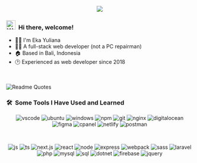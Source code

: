 <p align="center">
  <img src="https://capsule-render.vercel.app/api?type=waving&color=gradient&height=135&section=header&text=Eka%20Yuliana&animation=fadeIn" />
</p>

### <img src="https://raw.githubusercontent.com/Tarikul-Islam-Anik/Animated-Fluent-Emojis/master/Emojis/Hand%20gestures/Waving%20Hand%20Medium-Light%20Skin%20Tone.png" alt="Waving Hand Medium-Light Skin Tone" width="25" height="25" /> &nbsp;Hi there, welcome!
* 🙋‍♂️ I'm Eka Yuliana
* 🤵‍♂️ A full-stack web developer (not a PC repairman)
* 🏠 Based in Bali, Indonesia
* 🕑 Experienced as web developer since 2018
<!-- * ⚡ Fun fact: "programming teaches you how to think" -->

<br/>

![Readme Quotes](https://github-readme-quotes.ekaypd.com/api?type=horizontal&theme=dracula)
<!-- source => https://github.com/PiyushSuthar/github-readme-quotes -->

<h3> 🛠️ &nbsp;Some Tools I Have Used and Learned</h3>
<p align="center">
  <img src="https://img.shields.io/badge/VSCode-0078D4?style=for-the-badge&logo=visual%20studio%20code&logoColor=white" alt="vscode" title="vscode" />
  <!-- <img src="https://cdn.jsdelivr.net/gh/devicons/devicon/icons/vscode/vscode-original.svg" alt="vscode" title="vscode" width="45" height="45"/> -->
  <img src="https://img.shields.io/badge/Ubuntu-E95420?style=for-the-badge&logo=ubuntu&logoColor=white" alt="ubuntu" title="ubuntu" />
  <!-- <img src="https://cdn.jsdelivr.net/gh/devicons/devicon/icons/ubuntu/ubuntu-plain-wordmark.svg" alt="ubuntu" title="ubuntu" width="45" height="45" /> -->
  <img src="https://img.shields.io/badge/Windows-0078D6?style=for-the-badge&logo=windows&logoColor=white" alt="windows" title="windows" />
  <img src="https://img.shields.io/badge/npm-CB3837?style=for-the-badge&logo=npm&logoColor=white" alt="npm" title="npm" />
  <img src="https://img.shields.io/badge/GIT-E44C30?style=for-the-badge&logo=git&logoColor=white" alt="git" title="git" />
  <!-- <img src="https://cdn.jsdelivr.net/gh/devicons/devicon/icons/npm/npm-original-wordmark.svg" alt="npm" title="npm" width="45" height="45" />  -->
  <img src="https://img.shields.io/badge/Nginx-009639?style=for-the-badge&logo=nginx&logoColor=white" alt="nginx" title="nginx" />
  <!-- <img src="https://cdn.jsdelivr.net/gh/devicons/devicon/icons/nginx/nginx-original.svg" alt="nginx" title="nginx" width="45" height="45" /> -->
  <!-- <img src="https://cdn.jsdelivr.net/gh/devicons/devicon/icons/putty/putty-original.svg" alt="putty" title="putty" width="45" height="45" />   -->
  <img src="https://img.shields.io/badge/Digital_Ocean-0080FF?style=for-the-badge&logo=DigitalOcean&logoColor=white" alt="digitalocean" title="digitalocean" />
  <!-- <img src="https://cdn.jsdelivr.net/gh/devicons/devicon/icons/digitalocean/digitalocean-original-wordmark.svg" alt="digitalocean" title="digitalocean" width="45" height="45" /> -->
  <img src="https://img.shields.io/badge/Figma-F24E1E?style=for-the-badge&logo=figma&logoColor=white" alt="figma" title="figma" />
  <!-- <img src="https://cdn.jsdelivr.net/gh/devicons/devicon/icons/figma/figma-original.svg" alt="figma" title="figma" width="45" height="45" /> -->
  <img src="https://img.shields.io/badge/Cpanel-FF6C2C?style=for-the-badge&logo=cpanel&logoColor=white" alt="cpanel" title="cpanel" />
  <img src="https://img.shields.io/badge/Netlify-00C7B7?style=for-the-badge&logo=netlify&logoColor=white" alt="netlify" title="netlify" />
  <img src="https://img.shields.io/badge/Postman-FF6C37?style=for-the-badge&logo=Postman&logoColor=white" alt="postman" title="postman" />
          
          
</p>
<br/>
<p align="center">
  <img src="https://img.shields.io/badge/JavaScript-323330?style=for-the-badge&logo=javascript&logoColor=F7DF1E" alt="js" title="javascript" />
  <img src="https://img.shields.io/badge/TypeScript-007ACC?style=for-the-badge&logo=typescript&logoColor=white" alt="ts" title="typescript" />
  <img src="https://img.shields.io/badge/next.js-000000?style=for-the-badge&logo=nextdotjs&logoColor=white" alt="next.js" title="next.js" />
  <img src="https://img.shields.io/badge/React-20232A?style=for-the-badge&logo=react&logoColor=61DAFB" alt="react" title="react" />
  <img src="https://img.shields.io/badge/Node.js-339933?style=for-the-badge&logo=nodedotjs&logoColor=white" alt="node" title="node" />   
  <img src="https://img.shields.io/badge/Express.js-000000?style=for-the-badge&logo=express&logoColor=white" alt="express" title="express" />     
  <img src="https://img.shields.io/badge/Webpack-8DD6F9?style=for-the-badge&logo=Webpack&logoColor=white" alt="webpack" title="webpack" />
  <img src="https://img.shields.io/badge/Sass-CC6699?style=for-the-badge&logo=sass&logoColor=white" alt="sass" title="sass" />
  <img src="https://img.shields.io/badge/Laravel-FF2D20?style=for-the-badge&logo=laravel&logoColor=white" alt="laravel" title="laravel" />        
  <img src="https://img.shields.io/badge/PHP-777BB4?style=for-the-badge&logo=php&logoColor=white" alt="php" title="php" />
  <img src="https://img.shields.io/badge/MySQL-005C84?style=for-the-badge&logo=mysql&logoColor=white" alt="mysql" title="mysql" />     
  <img src="https://img.shields.io/badge/Microsoft%20SQL%20Server-CC2927?style=for-the-badge&logo=microsoft%20sql%20server&logoColor=white" alt="sql" title="sql server" />   
  <img src="https://img.shields.io/badge/.NET-512BD4?style=for-the-badge&logo=dotnet&logoColor=white" alt="dotnet" title=".net" />
  <img src="https://img.shields.io/badge/firebase-ffca28?style=for-the-badge&logo=firebase&logoColor=black" alt="firebase" title="firebase" /> 
  <img src="https://img.shields.io/badge/jQuery-0769AD?style=for-the-badge&logo=jquery&logoColor=white" alt="jquery" title="jquery" /> 
  
  <!-- <img src="https://cdn.jsdelivr.net/gh/devicons/devicon/icons/javascript/javascript-original.svg" alt="js" title="javascript" width="45" height="45" /> -->
  <!-- <picture>
     <source media="(prefers-color-scheme: dark)" srcset="https://cdn.jsdelivr.net/gh/devicons/devicon/icons/nextjs/nextjs-original-wordmark.svg">
     <img src="https://cdn.jsdelivr.net/gh/devicons/devicon/icons/nextjs/nextjs-original-wordmark.svg" alt="next.js" title="next.js" width="45" height="45" />
    </picture> -->
  <!-- <img src="https://cdn.jsdelivr.net/gh/devicons/devicon/icons/react/react-original-wordmark.svg" alt="react" title="react" width="45" height="45" /> -->
  <!-- <img src="https://cdn.jsdelivr.net/gh/devicons/devicon/icons/nodejs/nodejs-original-wordmark.svg" alt="node" title="node" width="45" height="45" />    -->
  <!-- <img src="https://cdn.jsdelivr.net/gh/devicons/devicon/icons/express/express-original-wordmark.svg" alt="express" title="express" width="45" height="45" />      -->
  <!-- <img src="https://cdn.jsdelivr.net/gh/devicons/devicon/icons/webpack/webpack-original-wordmark.svg" alt="webpack" title="webpack" width="45" height="45" /> -->
  <!-- <img src="https://cdn.jsdelivr.net/gh/devicons/devicon/icons/sass/sass-original.svg" alt="sass" title="sass" width="45" height="45" /> -->
  <!-- <img src="https://cdn.jsdelivr.net/gh/devicons/devicon/icons/laravel/laravel-plain-wordmark.svg" alt="laravel" title="laravel" width="45" height="45" />         -->
  <!-- <img src="https://cdn.jsdelivr.net/gh/devicons/devicon/icons/php/php-original.svg" alt="php" title="php" width="45" height="45" /> -->
  <!-- <img src="https://cdn.jsdelivr.net/gh/devicons/devicon/icons/mysql/mysql-original-wordmark.svg" alt="mysql" title="mysql" width="45" height="45" />      -->
  <!-- <img src="https://cdn.jsdelivr.net/gh/devicons/devicon/icons/microsoftsqlserver/microsoftsqlserver-plain-wordmark.svg" alt="sql" title="sql server" width="45" height="45" /> -->
  <!-- <img src="https://cdn.jsdelivr.net/gh/devicons/devicon/icons/dot-net/dot-net-original-wordmark.svg" alt="dotnet" title=".net" width="45" height="45" /> -->
  <!-- <img src="https://cdn.jsdelivr.net/gh/devicons/devicon/icons/firebase/firebase-plain-wordmark.svg" alt="firebase" title="firebase" width="45" height="45" />     -->
</p>

<!-- <p align="center">
  <img src="https://github-readme-stats.vercel.app/api/top-langs/?username=wynekayuliana" />
 </p> -->

<!--
Note:
  https://github.com/kyechan99/capsule-render

  https://devicon.dev/

  https://rahuldkjain.github.io/gh-profile-readme-generator/

  https://github.com/alexandresanlim/Badges4-README.md-Profile
--->

<!---
wynekayuliana/wynekayuliana is a ✨ special ✨ repository because its `README.md` (this file) appears on your GitHub profile.
You can click the Preview link to take a look at your changes.
--->
